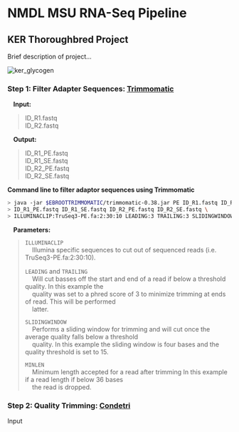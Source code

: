 # NMDL MSU RNA-Seq Pipeline  
## KER Thoroughbred Project

Brief description of project...

![ker_glycogen](https://user-images.githubusercontent.com/44003875/47320525-ab3c8300-d61f-11e8-9166-53a2cf1ffb80.png)


### Step 1: Filter Adapter Sequences: [Trimmomatic](https://www.ncbi.nlm.nih.gov/pmc/articles/PMC4103590/pdf/btu170.pdf/)

**&nbsp;&nbsp;&nbsp;&nbsp;Input:** 

> ID_R1.fastq   
> ID_R2.fastq  

**&nbsp;&nbsp;&nbsp;&nbsp;Output:** 

> ID_R1_PE.fastq  
> ID_R1_SE.fastq  
> ID_R2_PE.fastq  
> ID_R2_SE.fastq 

**Command line to filter adaptor sequences using Trimmomatic**
```bash
> java -jar $EBROOTTRIMMOMATIC/trimmomatic-0.38.jar PE ID_R1.fastq ID_R2.fastq \
> ID_R1_PE.fastq ID_R1_SE.fastq ID_R2_PE.fastq ID_R2_SE.fastq \
> ILLUMINACLIP:TruSeq3-PE.fa:2:30:10 LEADING:3 TRAILING:3 SLIDINGWINDOW:4:15 MINLEN:36
```

**&nbsp;&nbsp;&nbsp;&nbsp;Parameters:**

> `ILLUMINACLIP`  
> &nbsp;&nbsp;&nbsp;&nbsp;Illumina specific sequences to cut out of sequenced reads (i.e. TruSeq3-PE.fa:2:30:10).
> 
> `LEADING`  and `TRAILING`  
> &nbsp;&nbsp;&nbsp;&nbsp;Will cut basses off the start and end of a read if below a threshold quality. In this example the  
> &nbsp;&nbsp;&nbsp;&nbsp;quality was set to a phred score of 3 to minimize trimming at ends of read. This will be performed  
> &nbsp;&nbsp;&nbsp;&nbsp;latter.
> 
> `SLIDINGWINDOW`  
> &nbsp;&nbsp;&nbsp;&nbsp;Performs a sliding window for trimming and will cut once the average quality falls below a threshold  
> &nbsp;&nbsp;&nbsp;&nbsp;quality. In this example the sliding window is four bases and the quality threshold is set to 15.
>   
> `MINLEN`   
> &nbsp;&nbsp;&nbsp;&nbsp;Minimum length accepted for a read after trimming In this example if a read length if below 36 bases  
> &nbsp;&nbsp;&nbsp;&nbsp;the read is dropped.



### Step 2: Quality Trimming: [Condetri](https://journals.plos.org/plosone/article/file?id=10.1371/journal.pone.0026314&type=printable)

Input  

> 
